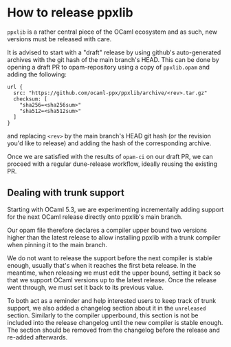 # How to release ppxlib

`ppxlib` is a rather central piece of the OCaml ecosystem and as such,
new versions must be released with care.

It is advised to start with a "draft" release by using github's auto-generated
archives with the git hash of the main branch's HEAD. This can be done by
opening a draft PR to opam-repository using a copy of `ppxlib.opam` and adding
the following:
```
url {
  src: "https://github.com/ocaml-ppx/ppxlib/archive/<rev>.tar.gz"
  checksum: [
    "sha256=<sha256sum>"
    "sha512=<sha512sum>"
  ]
}
```
and replacing `<rev>` by the main branch's HEAD git hash (or the revision you'd
like to release) and adding the hash of the corresponding archive.

Once we are satisfied with the results of `opam-ci` on our draft PR, we can
proceed with a regular dune-release workflow, ideally reusing the existing PR.

## Dealing with trunk support

Starting with OCaml 5.3, we are experimenting incrementally adding support
for the next OCaml release directly onto ppxlib's main branch.

Our opam file therefore declares a compiler upper bound two versions higher than
the latest release to allow installing ppxlib with a trunk compiler when pinning
it to the main branch.

We do not want to release the support before the next compiler is stable enough,
usually that's when it reaches the first beta release. In the meantime, when
releasing we must edit the upper bound, setting it back so that we support OCaml
versions up to the latest release. Once the release went through, we must set it
back to its previous value.

To both act as a reminder and help interested users to keep track of trunk
support, we also added a changelog section about it in the `unreleased` section.
Similarly to the compiler upperbound, this section is not be included into the
release changelog until the new compiler is stable enough. The section should
be removed from the changelog before the release and re-added afterwards.
